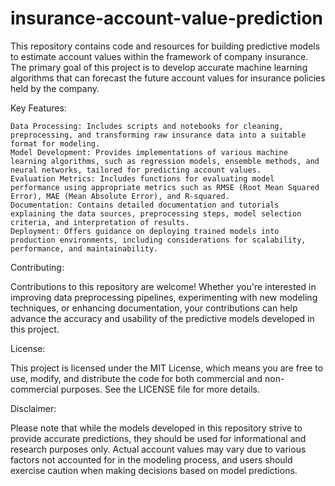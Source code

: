 # insurance-account-value-prediction
This repository contains code and resources for building predictive models to estimate account values within the framework of company insurance. The primary goal of this project is to develop accurate machine learning algorithms that can forecast the future account values for insurance policies held by the company.

Key Features:

    Data Processing: Includes scripts and notebooks for cleaning, preprocessing, and transforming raw insurance data into a suitable format for modeling.
    Model Development: Provides implementations of various machine learning algorithms, such as regression models, ensemble methods, and neural networks, tailored for predicting account values.
    Evaluation Metrics: Includes functions for evaluating model performance using appropriate metrics such as RMSE (Root Mean Squared Error), MAE (Mean Absolute Error), and R-squared.
    Documentation: Contains detailed documentation and tutorials explaining the data sources, preprocessing steps, model selection criteria, and interpretation of results.
    Deployment: Offers guidance on deploying trained models into production environments, including considerations for scalability, performance, and maintainability.

Contributing:

Contributions to this repository are welcome! Whether you're interested in improving data preprocessing pipelines, experimenting with new modeling techniques, or enhancing documentation, your contributions can help advance the accuracy and usability of the predictive models developed in this project.

License:

This project is licensed under the MIT License, which means you are free to use, modify, and distribute the code for both commercial and non-commercial purposes. See the LICENSE file for more details.

Disclaimer:

Please note that while the models developed in this repository strive to provide accurate predictions, they should be used for informational and research purposes only. Actual account values may vary due to various factors not accounted for in the modeling process, and users should exercise caution when making decisions based on model predictions.
